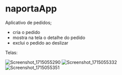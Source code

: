 # naportaApp
 
Aplicativo de pedidos;
- cria o pedido
- mostra na tela o detalhe do pedido
- exclui o pedido ao deslizar
 
 Telas:

 ![Screenshot_1715055290](https://github.com/cinthiadutra/naporta/assets/63372660/15798bdc-4b90-4bb9-ab7c-fc03b5a05311)
![Screenshot_1715055332](https://github.com/cinthiadutra/naporta/assets/63372660/758835c4-92e8-4e2c-84c6-abe3202652df)
![Screenshot_1715055351](https://github.com/cinthiadutra/naporta/assets/63372660/b3646db2-1e7f-4db3-a6f7-7ebb59353bcc)
